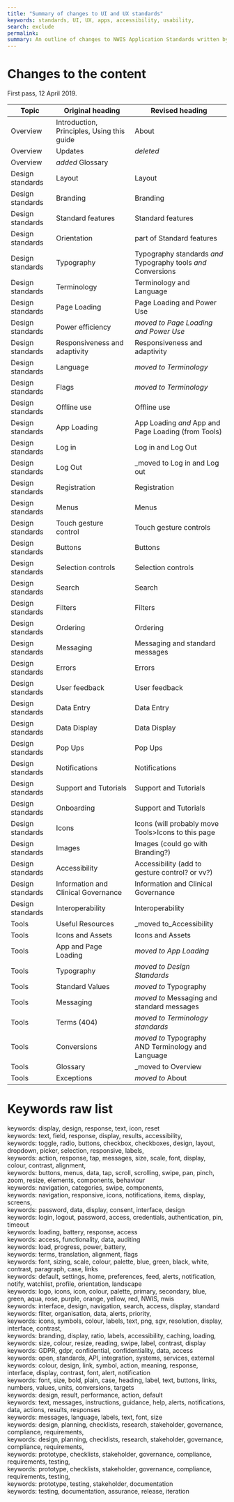 ```yaml
---
title: "Summary of changes to UI and UX standards"
keywords: standards, UI, UX, apps, accessibility, usability, 
search: exclude
permalink: 
summary: An outline of changes to NWIS Application Standards written by Rescon Technologies.
---
```


# Changes to the content

First pass, 12 April 2019.

|Topic         |Original heading | Revised heading |
|--------------|----------|----------|
|Overview      |Introduction, Principles, Using this guide |About |
|Overview      |Updates | _deleted_|
|Overview      |_added_ Glossary |
|Design standards |Layout | Layout |
|Design standards |Branding |Branding |
|Design standards |Standard features |Standard features |
|Design standards |Orientation | part of Standard features |
|Design standards |Typography | Typography standards *and* Typography tools *and* Conversions |
|Design standards |Terminology | Terminology and Language |
|Design standards |Page Loading | Page Loading and Power Use |
|Design standards |Power efficiency | _moved to Page Loading and Power Use_|
|Design standards |Responsiveness and adaptivity |Responsiveness and adaptivity |
|Design standards |Language | _moved to Terminology_|
|Design standards |Flags |_moved to Terminology_|
|Design standards |Offline use |Offline use |
|Design standards |App Loading |App Loading _and_ App and Page Loading (from Tools)  |
|Design standards |Log in | Log in and Log Out |
|Design standards |Log Out | _moved to Log in and Log out|
|Design standards |Registration | Registration |
|Design standards |Menus |Menus |
|Design standards |Touch gesture control | Touch gesture controls |
|Design standards |Buttons |Buttons |
|Design standards |Selection controls |Selection controls |
|Design standards |Search |Search |
|Design standards |Filters |Filters |
|Design standards |Ordering |Ordering |
|Design standards |Messaging |Messaging and standard messages  |
|Design standards |Errors |Errors  |
|Design standards |User feedback  |User feedback  |
|Design standards |Data Entry  |Data Entry  |
|Design standards |Data Display  |Data Display  |
|Design standards |Pop Ups  |Pop Ups  |
|Design standards |Notifications    |Notifications    |
|Design standards |Support and Tutorials   |Support and Tutorials    |
|Design standards |Onboarding  |Support and Tutorials    |
|Design standards |Icons   |Icons (will probably move Tools>Icons to this page   |
|Design standards |Images    | Images (could go with Branding?)   |
|Design standards |Accessibility  |Accessibility (add to gesture control? or vv?)    |
|Design standards |Information and Clinical Governance | Information and Clinical Governance  |
|Design standards |Interoperability |Interoperability |
|Tools | Useful Resources | _moved to_Accessibility|
|Tools | Icons and Assets | Icons and Assets|
|Tools |App and Page Loading |_moved to App Loading_|
|Tools |Typography |_moved to Design Standards_|
|Tools |Standard Values  | _moved to_ Typography  |
|Tools |Messaging | _moved to_ Messaging and standard messages |
|Tools |Terms (404) |_moved to Terminology standards_|
|Tools |Conversions  |_moved to_ Typography AND Terminology and Language |
|Tools |Glossary | _moved to Overview|
|Tools |Exceptions  |_moved to_ About   |

# Keywords raw list

keywords: display, design, response, text, icon, reset  
keywords: text, field, response, display, results, accessibility,   
keywords: toggle, radio, buttons, checkbox, checkboxes, design, layout, dropdown, picker, selection, responsive, labels,   
keywords: action, response, tap, messages, size, scale, font, display, colour, contrast, alignment,   
keywords: buttons, menus, data, tap, scroll, scrolling, swipe, pan, pinch, zoom, resize, elements, components, behaviour  
keywords: navigation, categories, swipe, components,   
keywords: navigation, responsive, icons, notifications, items, display, screens,   
keywords: password, data, display, consent, interface, design  
keywords: login, logout, password, access, credentials, authentication, pin, timeout  
keywords: loading, battery, response, access  
keywords: access, functionality, data, auditing  
keywords: load, progress, power, battery,   
keywords: terms, translation, alignment, flags  
keywords: font, sizing, scale, colour, palette, blue, green, black, white, contrast, paragraph, case, links  
keywords: default, settings, home, preferences, feed, alerts, notification, notify, watchlist, profile, orientation, landscape  
keywords: logo, icons, icon, colour, palette, primary, secondary, blue, green, aqua, rose, purple, orange, yellow, red, NWIS, nwis  
keywords: interface, design, navigation, search, access, display, standard  
keywords: filter, organisation, data, alerts, priority,   
keywords: icons, symbols, colour, labels, text, png, sgv, resolution, display, interface, contrast,   
keywords: branding, display, ratio, labels, accessibility, caching, loading,   
keywords: size, colour, resize, reading, swipe, label, contrast, display  
keywords: GDPR, gdpr, confidential, confidentiality, data, access  
keywords: open, standards, API, integration, systems, services, external  
keywords: colour, design, link, symbol, action, meaning, response, interface, display, contrast, font, alert, notification  
keywords: font, size, bold, plain, case, heading, label, text, buttons, links, numbers, values, units, conversions, targets  
keywords: design, result, performance, action, default  
keywords: text, messages, instructions, guidance, help, alerts, notifications, data, actions, results, responses  
keywords: messages, language, labels, text, font, size  
keywords: design, planning, checklists, research, stakeholder, governance, compliance, requirements,   
keywords: design, planning, checklists, research, stakeholder, governance, compliance, requirements,   
keywords: prototype, checklists, stakeholder, governance, compliance, requirements, testing,   
keywords: prototype, checklists, stakeholder, governance, compliance, requirements, testing,   
keywords: prototype, testing, stakeholder, documentation  
keywords: testing, documentation, assurance, release, iteration  